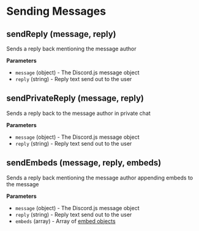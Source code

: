 # Sending Messages

## sendReply (message, reply)
Sends a reply back mentioning the message author

**Parameters**
* `message` (object) - The Discord.js message object
* `reply` (string) - Reply text send out to the user

## sendPrivateReply (message, reply)
Sends a reply back to the message author in private chat

**Parameters**
* `message` (object) - The Discord.js message object
* `reply` (string) - Reply text send out to the user

## sendEmbeds (message, reply, embeds)
Sends a reply back mentioning the message author appending embeds to the message

**Parameters**
* `message` (object) - The Discord.js message object
* `reply` (string) - Reply text send out to the user
* `embeds` (array) - Array of [embed objects](https://discordapp.com/developers/docs/resources/channel#embed-object)